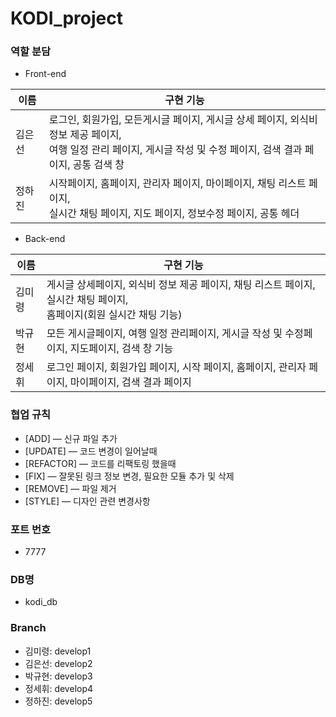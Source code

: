 # KODI_project
### 역할 분담
- Front-end </br>

|이름|구현 기능|
|----|----|
|김은선|로그인, 회원가입, 모든게시글 페이지, 게시글 상세 페이지, 외식비 정보 제공 페이지,</br> 여행 일정 관리 페이지, 게시글 작성 및 수정 페이지, 검색 결과 페이지, 공통 검색 창|
|정하진|시작페이지, 홈페이지, 관리자 페이지, 마이페이지, 채팅 리스트 페이지, </br>실시간 채팅 페이지, 지도 페이지, 정보수정 페이지, 공통 헤더|

- Back-end </br>

|이름|구현 기능|
|----|----|
|김미령|게시글 상세페이지, 외식비 정보 제공 페이지, 채팅 리스트 페이지, 실시간 채팅 페이지, </br>홈페이지(회원 실시간 채팅 기능)|
|박규현|모든 게시글페이지, 여행 일정 관리페이지, 게시글 작성 및 수정페이지, 지도페이지, 검색 창 기능|
|정세휘|로그인 페이지, 회원가입 페이지, 시작 페이지, 홈페이지, 관리자 페이지, 마이페이지, 검색 결과 페이지|

### 협업 규칙
- [ADD] — 신규 파일 추가
- [UPDATE] — 코드 변경이 일어날때
- [REFACTOR] — 코드를 리팩토링 했을때
- [FIX] — 잘못된 링크 정보 변경, 필요한 모듈 추가 및 삭제
- [REMOVE] — 파일 제거
- [STYLE] — 디자인 관련 변경사항

### 포트 번호
- 7777

### DB명
- kodi_db

### Branch
- 김미령: develop1
- 김은선: develop2
- 박규현: develop3
- 정세휘: develop4
- 정하진: develop5
